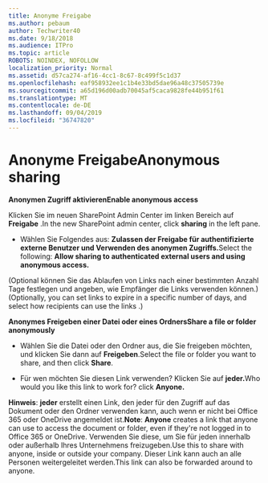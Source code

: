 ```yaml
---
title: Anonyme Freigabe
ms.author: pebaum
author: Techwriter40
ms.date: 9/18/2018
ms.audience: ITPro
ms.topic: article
ROBOTS: NOINDEX, NOFOLLOW
localization_priority: Normal
ms.assetid: d57ca274-af16-4cc1-8c67-8c499f5c1d37
ms.openlocfilehash: eaf958932ee1c1b4e33bd5dae96a48c37505739e
ms.sourcegitcommit: a65d196d00adb70045af5caca9828fe44b951f61
ms.translationtype: MT
ms.contentlocale: de-DE
ms.lasthandoff: 09/04/2019
ms.locfileid: "36747820"
---
```

# <a name="anonymous-sharing"></a><span data-ttu-id="5e425-102">Anonyme Freigabe</span><span class="sxs-lookup"><span data-stu-id="5e425-102">Anonymous sharing</span></span>

 <span data-ttu-id="5e425-103">**Anonymen Zugriff aktivieren**</span><span class="sxs-lookup"><span data-stu-id="5e425-103">**Enable anonymous access**</span></span>
  
<span data-ttu-id="5e425-104">Klicken Sie im neuen SharePoint Admin Center im linken Bereich auf **Freigabe** .</span><span class="sxs-lookup"><span data-stu-id="5e425-104">In the new SharePoint admin center, click **sharing** in the left pane.</span></span> 
  
- <span data-ttu-id="5e425-105">Wählen Sie Folgendes aus: **Zulassen der Freigabe für authentifizierte externe Benutzer und Verwenden des anonymen Zugriffs.**</span><span class="sxs-lookup"><span data-stu-id="5e425-105">Select the following: **Allow sharing to authenticated external users and using anonymous access.**</span></span>
  
<span data-ttu-id="5e425-106">(Optional können Sie das Ablaufen von Links nach einer bestimmten Anzahl Tage festlegen und angeben, wie Empfänger die Links verwenden können.)</span><span class="sxs-lookup"><span data-stu-id="5e425-106">(Optionally, you can set links to expire in a specific number of days, and select how recipients can use the links .)</span></span>
    
 <span data-ttu-id="5e425-107">**Anonymes Freigeben einer Datei oder eines Ordners**</span><span class="sxs-lookup"><span data-stu-id="5e425-107">**Share a file or folder anonymously**</span></span>
  
- <span data-ttu-id="5e425-108">Wählen Sie die Datei oder den Ordner aus, die Sie freigeben möchten, und klicken Sie dann auf **Freigeben**.</span><span class="sxs-lookup"><span data-stu-id="5e425-108">Select the file or folder you want to share, and then click **Share**.</span></span> 
    
- <span data-ttu-id="5e425-109">Für wen möchten Sie diesen Link verwenden? Klicken Sie auf **jeder.**</span><span class="sxs-lookup"><span data-stu-id="5e425-109">Who would you like this link to work for? click **Anyone.**</span></span>
  
 <span data-ttu-id="5e425-110">**Hinweis**: **jeder** erstellt einen Link, den jeder für den Zugriff auf das Dokument oder den Ordner verwenden kann, auch wenn er nicht bei Office 365 oder OneDrive angemeldet ist.</span><span class="sxs-lookup"><span data-stu-id="5e425-110">**Note**: **Anyone** creates a link that anyone can use to access the document or folder, even if they're not logged in to Office 365 or OneDrive.</span></span> <span data-ttu-id="5e425-111">Verwenden Sie diese, um Sie für jeden innerhalb oder außerhalb Ihres Unternehmens freizugeben.</span><span class="sxs-lookup"><span data-stu-id="5e425-111">Use this to share with anyone, inside or outside your company.</span></span> <span data-ttu-id="5e425-112">Dieser Link kann auch an alle Personen weitergeleitet werden.</span><span class="sxs-lookup"><span data-stu-id="5e425-112">This link can also be forwarded around to anyone.</span></span> 
    

